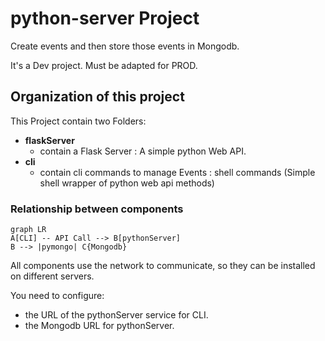 # python-server Project

Create events and then store those events in Mongodb.

It's a Dev project. Must be adapted for PROD.

## Organization of this project 

This Project contain two Folders:
- __flaskServer__
  - contain a Flask Server : A simple python Web API.
- __cli__
  - contain cli commands to manage Events :  shell commands (Simple shell wrapper of python web api methods)


### Relationship between components

```mermaid
graph LR
A[CLI] -- API Call --> B[pythonServer]
B --> |pymongo| C{Mongodb}
```

All components use the network to communicate, so they can be installed on different servers.

You need to configure:
- the URL of the pythonServer service for CLI.
- the Mongodb URL for pythonServer.
